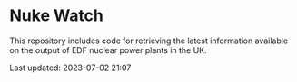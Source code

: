 # Nuke Watch

This repository includes code for retrieving the latest information available on the output of EDF nuclear power plants in the UK.

Last updated: 2023-07-02 21:07